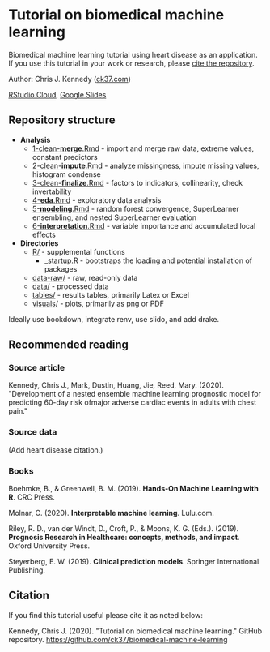 # Tutorial on biomedical machine learning

Biomedical machine learning tutorial using heart disease as an application. If you use this tutorial in your work or research, please [cite the repository](#citation).

Author: Chris J. Kennedy ([ck37.com](https://ck37.com))

[RStudio Cloud](https://rstudio.cloud/project/1374321),
[Google Slides ](https://docs.google.com/presentation/d/1jL7ukjJ95T-J0XbCOd2O-eMr4EGpqF5AzP2VxFoYRMA/edit#slide=id.p) 

## Repository structure

 * **Analysis**
   * [1-clean-**merge**.Rmd](https://github.com/ck37/biomedical-machine-learning/blob/master/1-clean-merge.Rmd) - import and merge raw data, extreme values, constant predictors
   * [2-clean-**impute**.Rmd](https://github.com/ck37/biomedical-machine-learning/blob/master/2-clean-impute.Rmd) - analyze missingness, impute missing values, histogram condense
   * [3-clean-**finalize**.Rmd](https://github.com/ck37/biomedical-machine-learning/blob/master/3-clean-finalize.Rmd) - factors to indicators, collinearity, check invertability
   * [4-**eda**.Rmd](https://github.com/ck37/biomedical-machine-learning/blob/master/4-eda.Rmd) - exploratory data analysis
   * [5-**modeling**.Rmd](https://github.com/ck37/biomedical-machine-learning/blob/master/5-modeling.Rmd) - random forest convergence, SuperLearner ensembling, and nested SuperLearner evaluation
   * [6-**interpretation**.Rmd](https://github.com/ck37/biomedical-machine-learning/blob/master/6-interpretation.Rmd) - variable importance and accumulated local effects
 * **Directories**
   * [R/](https://github.com/ck37/biomedical-machine-learning/tree/master/R) - supplemental functions
     * [_startup.R](#tbd) - bootstraps the loading and potential installation of packages
   * [data-raw/](https://github.com/ck37/biomedical-machine-learning/tree/master/data-raw) - raw, read-only data
   * [data/](https://github.com/ck37/biomedical-machine-learning/tree/master/data) - processed data
   * [tables/](https://github.com/ck37/biomedical-machine-learning/tree/master/tables) - results tables, primarily Latex or Excel
   * [visuals/](https://github.com/ck37/biomedical-machine-learning/tree/master/visuals) - plots, primarily as png or PDF
 
Ideally use bookdown, integrate renv, use slido, and add drake.

## Recommended reading

### Source article

Kennedy, Chris J., Mark, Dustin, Huang, Jie, Reed, Mary. (2020). "Development of a nested ensemble machine learning prognostic model for predicting 60-day risk ofmajor adverse cardiac events in adults with chest pain."


### Source data

(Add heart disease citation.)

### Books

Boehmke, B., & Greenwell, B. M. (2019). **Hands-On Machine Learning with R**. CRC Press.

Molnar, C. (2020). **Interpretable machine learning**. Lulu.com.

Riley, R. D., van der Windt, D., Croft, P., & Moons, K. G. (Eds.). (2019). **Prognosis Research in Healthcare: concepts, methods, and impact**. Oxford University Press.

Steyerberg, E. W. (2019). **Clinical prediction models**. Springer International Publishing.

## Citation

If you find this tutorial useful please cite it as noted below:

Kennedy, Chris J. (2020). "Tutorial on biomedical machine learning." GitHub repository.
https://github.com/ck37/biomedical-machine-learning


